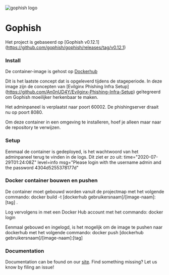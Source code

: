 ![gophish logo](https://raw.github.com/gophish/gophish/master/static/images/gophish_purple.png)

Gophish
=======

Het project is gebaseerd op [Gophish v0.12.1]
(https://github.com/gophish/gophish/releases/tag/v0.12.1)


### Install



De container-image is gehost op [Dockerhub](https://hub.docker.com/layers/lvangestel/gophish/finalconcept/images/sha256-e4931b3c06c74322d9725b30dbfcd33ceeaa87e0271f8615af582c63bdd8ba15?context=explore)

Dit is het laatste concept dat is opgeleverd tijdens de stageperiode. In deze image zijn de concepten van [Evilginx Phishing Infra Setup] (https://github.com/An0nUD4Y/Evilginx-Phishing-Infra-Setup) geïtegreerd om Gophish moeilijker herkenbaar te maken.

Het adminpaneel is verplaatst naar poort 60002.
De phishingserver draait nu op poort 8080.

Om deze container in een omgeving te installeren, hoef je alleen maar naar de repository te verwijzen.


### Setup

Eenmaal de container is gedeployed, is het wachtwoord van het adminpaneel terug te vinden in de logs. Dit ziet er zo uit:
time="2020-07-29T01:24:08Z" level=info msg="Please login with the username admin and the password 4304d5255378177d"


### Docker container bouwen en pushen

De container moet gebouwd worden vanuit de projectmap met het volgende commando:
docker build -t [dockerhub gebruikersnaam]/[image-naam]:[tag] .

Log vervolgens in met een Docker Hub account met het commando: docker login

Eenmaal gebouwd en ingelogd, is het mogelijk om de image te pushen naar dockerhub met het volgende commando:
docker push [dockerhub gebruikersnaam]/[image-naam]:[tag]

### Documentation

Documentation can be found on our [site](http://getgophish.com/documentation). Find something missing? Let us know by filing an issue!
